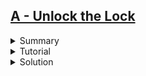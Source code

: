 ## [A - Unlock the Lock](https://onlinejudge.org/index.php?option=com_onlinejudge&Itemid=8&page=show_problem&problem=3312)
<details>
  <summary>Summary</summary>

  You are given 3 integers $L$, $U$, $R$, and an array $RV$ of $R$ intergers. You can do the following operation in one step-  
  - At each step, choose any interger $x$ from the given array $RV$ and replace $L$ with $(x+L)\mod10000$.  

  Let us define $distance$ from $i$ to $j$ as the number of operations needed to make $i=j$. Find the minimum distance from $L$ to $U$ 
  or state that it is impossible to make $U$ from $L$ using the above operation.
</details>
<details>
  <summary>Tutorial</summary>

  Let us say, we get $R$ different integers ${L_1}\',{L_2}\',{L_3}\',...,{L_R}\'$ by applying the operation to $L$ once. So we can 
  say that minimum $distance$ from $L$ to all of ${L_i}\'$ is $1$. Because from $L$ there is no other minimal way to visit all ${L_i}\'$. 
  Similarly, from each of the ${L_i}\'$ we will get $x_i$ integers after applying the operation for the second time to all 
  of the ${L_i}\'$. Here $x_i\leq R$, because after applying operation second time, we may get some integers which are the repeatation 
  of ${L_i}\'$.  
  We repeat the steps and at each step, we record the distance of the integers.  

  This above can be implemented using BFS. While iterating a number $x$, we will apply the operation i.e. we will add the $RV_i$ 
  with $x$ and if the number is not visited before, then we will store the number in the queue, and we will update it's distance 
  by $distance[x + RV_i] = distance[x] + 1;$.  
  If it is possible to get $U$ from $L$, then $U$ will be visited once. Otherwise, $U$ will never be visited. (And obviously the 
  queue will not run into $\infty$. Because, we can visit at most 10000 numbers, and after visiting all of these numbers, the new 
  numbers will be already visited.) At the end, if $U$ was visited then the answer is $distance[U]$. And if not, then the answer 
  is $1$.
</details>
<details>
  <summary>Solution</summary>

  ```cpp
  #include "bits/stdc++.h"

  #define fast ios::sync_with_stdio(0);cin.tie(0)
  #define tests int t=1;if(multi_test)cin>>t;for(int kase=1;kase<=t;kase++)
  #define range(v, n) v, v + n
  #define all(v) v.begin(), v.end()
  #define toN(v, n) v.begin(), v.begin() + n
  #define ulta(v) v.rbegin(), v.rend()

  using namespace std;

  typedef long long ll;
  typedef pair<int, int> PII;

  const bool multi_test = false;
  int l, u, r;
  vector<int> v;

  void solve(int kase) {
    cout << "Case " << kase << ": ";
    vector<int> d(10000, -1);
    d[l] = 0;
    queue<int> q;
    q.push(l);
    while(!q.empty()) {
      int node = q.front();
      q.pop();
      for(auto i: v) {
        int n = (node + i) % 10000;
        if(d[n] == -1) {
          q.push(n);
          d[n] = d[node] + 1;
        }
      }
    }

    cout << (d[u] == -1 ? "Permanently Locked" : to_string(d[u]));
    cout << '\n';
  }

  int main() {
    fast;

    int kase = 1;
    while(cin >> l >> u >> r && r) {
      v.resize(r);
      for(auto &i: v)
        cin >> i;
      solve(kase++);
    }

    return 0;
  }
  ```
</details>

